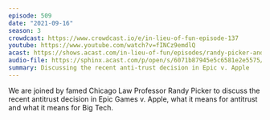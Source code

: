 ```yaml
---
episode: 509
date: "2021-09-16"
season: 3
crowdcast: https://www.crowdcast.io/e/in-lieu-of-fun-episode-137
youtube: https://www.youtube.com/watch?v=fINCz9emdlQ
acast: https://shows.acast.com/in-lieu-of-fun/episodes/randy-picker-and-epic-apples
audio-file: https://sphinx.acast.com/p/open/s/6071b87945e5c6581e2e5575/e/614b9cc71f4c120014c371de/media.mp3
summary: Discussing the recent anti-trust decision in Epic v. Apple
---
```

We are joined by famed Chicago Law Professor Randy Picker to discuss the recent antitrust decision in Epic Games v. Apple, what it means for antitrust and what it means for Big Tech.

